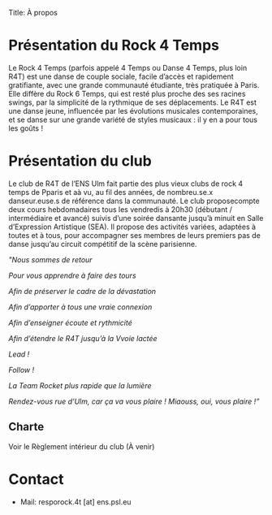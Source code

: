 Title: À propos

# Présentation du Rock 4 Temps
Le Rock 4 Temps (parfois appelé 4 Temps ou Danse 4 Temps, plus loin R4T) est une danse de couple sociale, facile d’accès et rapidement gratifiante, avec une grande communauté étudiante, très pratiquée à Paris. Elle diffère du Rock 6 Temps, qui est resté plus proche des ses racines swings, par la simplicité de la rythmique de ses déplacements. Le R4T est une danse jeune, influencée par les évolutions musicales contemporaines, et se danse sur une grande variété de styles musicaux : il y en a pour tous les goûts !

# Présentation du club

Le club de R4T de l’ENS Ulm fait partie des plus vieux clubs de rock 4 temps de Pparis et aà vu, au fil des années, de nombreu.se.x danseur.euse.s de référence dans la communauté. Le club proposecompte deux cours hebdomadaires tous les vendredis à 20h30 (débutant / intermédiaire et avancé) suivis d’une soirée dansante jusqu’à minuit en Salle d’Expression Artistique (SEA). Il propose des activités variées, adaptées à toutes et à tous, pour accompagner ses membres de leurs premiers pas de danse jusqu’au circuit compétitif de la scène parisienne.

<em>"Nous sommes de retour 

Pour vous apprendre à faire des tours 

Afin de préserver le cadre de la dévastation 

Afin d’apporter à tous une vraie connexion 

Afin d’enseigner écoute et rythmicité 

Afin d’étendre le R4T jusqu’à la Vvoie lactée 

Lead ! 

Follow ! 

La Team Rocket plus rapide que la lumière 

Rendez-vous rue d’Ulm, car ça va vous plaire ! Miaouss, oui, vous plaire !”</em>


## Charte

Voir le Règlement intérieur du club (À venir)


# Contact 

* Mail: resporock.4t [at] ens.psl.eu

